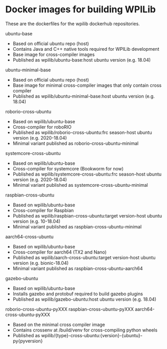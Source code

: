 Docker images for building WPILib
=================================

These are the dockerfiles for the wpilib dockerhub repositories.

ubuntu-base
 - Based on official ubuntu repo (host)
 - Contains Java and C++ native tools required for WPILib development
 - Base image for cross-compiler images
 - Published as wpilib/ubuntu-base:host ubuntu version (e.g. 18.04)

ubuntu-minimal-base
 - Based on official ubuntu repo (host)
 - Base image for minimal cross-compiler images that only contain cross compiler
 - Published as wpilib/ubuntu-minimal-base:host ubuntu version (e.g. 18.04)

roborio-cross-ubuntu
 - Based on wpilib/ubuntu-base
 - Cross-compiler for roboRIO
 - Published as wpilib/roborio-cross-ubuntu:frc season-host ubuntu version
   (e.g. 2020-18.04)
 - Minimal variant published as roborio-cross-ubuntu-minimal

systemcore-cross-ubuntu
 - Based on wpilib/ubuntu-base
 - Cross-compiler for systemcore (Bookworm for now)
 - Published as wpilib/systemcore-cross-ubuntu:frc season-host ubuntu version
   (e.g. 2020-18.04)
 - Minimal variant published as systemcore-cross-ubuntu-minimal

raspbian-cross-ubuntu
 - Based on wpilib/ubuntu-base
 - Cross-compiler for Raspbian
 - Published as wpilib/raspbian-cross-ubuntu:target version-host ubuntu version
   (e.g. 10-18.04)
 - Minimal variant published as raspbian-cross-ubuntu-minimal

aarch64-cross-ubuntu
 - Based on wpilib/ubuntu-base
 - Cross-compiler for aarch64 (TX2 and Nano)
 - Published as wpilib/aarch-cross-ubuntu:target version-host ubuntu version
   (e.g. bionic-18.04)
 - Minimal variant published as raspbian-cross-ubuntu-aarch64

gazebo-ubuntu
 - Based on wpilib/ubuntu-base
 - Installs gazebo and protobuf required to build gazebo plugins
 - Published as wpilib/gazebo-ubuntu:host ubuntu version (e.g. 18.04)

roborio-cross-ubuntu-pyXXX
raspbian-cross-ubuntu-pyXXX
aarch64-cross-ubuntu-pyXXX
- Based on the minimal cross compiler image
- Contains crossenv at /build/venv for cross-compiling python wheels
- Published as wpilib/{type}-cross-ubuntu:{version}-{ubuntu}-py{pyversion}
